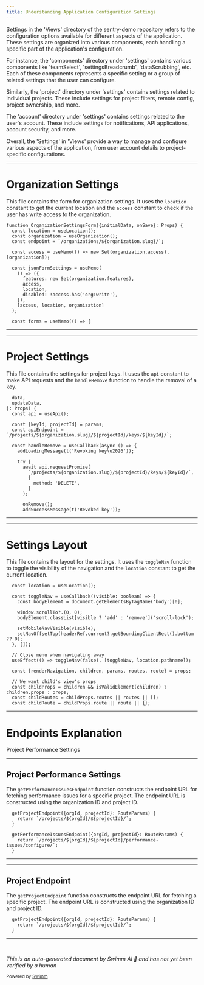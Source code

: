 ```yaml
---
title: Understanding Application Configuration Settings
---
```

Settings in the 'Views' directory of the sentry-demo repository refers to the configuration options available for different aspects of the application. These settings are organized into various components, each handling a specific part of the application's configuration.

For instance, the 'components' directory under 'settings' contains various components like 'teamSelect', 'settingsBreadcrumb', 'dataScrubbing', etc. Each of these components represents a specific setting or a group of related settings that the user can configure.

Similarly, the 'project' directory under 'settings' contains settings related to individual projects. These include settings for project filters, remote config, project ownership, and more.

The 'account' directory under 'settings' contains settings related to the user's account. These include settings for notifications, API applications, account security, and more.

Overall, the 'Settings' in 'Views' provide a way to manage and configure various aspects of the application, from user account details to project-specific configurations.

<SwmSnippet path="/static/app/views/settings/organizationGeneralSettings/organizationSettingsForm.tsx" line="33">

---

# Organization Settings

This file contains the form for organization settings. It uses the `location` constant to get the current location and the `access` constant to check if the user has write access to the organization.

```tsx
function OrganizationSettingsForm({initialData, onSave}: Props) {
  const location = useLocation();
  const organization = useOrganization();
  const endpoint = `/organizations/${organization.slug}/`;

  const access = useMemo(() => new Set(organization.access), [organization]);

  const jsonFormSettings = useMemo(
    () => ({
      features: new Set(organization.features),
      access,
      location,
      disabled: !access.has('org:write'),
    }),
    [access, location, organization]
  );

  const forms = useMemo(() => {
```

---

</SwmSnippet>

<SwmSnippet path="/static/app/views/settings/project/projectKeys/details/keySettings.tsx" line="44">

---

# Project Settings

This file contains the settings for project keys. It uses the `api` constant to make API requests and the `handleRemove` function to handle the removal of a key.

```tsx
  data,
  updateData,
}: Props) {
  const api = useApi();

  const {keyId, projectId} = params;
  const apiEndpoint = `/projects/${organization.slug}/${projectId}/keys/${keyId}/`;

  const handleRemove = useCallback(async () => {
    addLoadingMessage(t('Revoking key\u2026'));

    try {
      await api.requestPromise(
        `/projects/${organization.slug}/${projectId}/keys/${keyId}/`,
        {
          method: 'DELETE',
        }
      );

      onRemove();
      addSuccessMessage(t('Revoked key'));
```

---

</SwmSnippet>

<SwmSnippet path="/static/app/views/settings/components/settingsLayout.tsx" line="35">

---

# Settings Layout

This file contains the layout for the settings. It uses the `toggleNav` function to toggle the visibility of the navigation and the `location` constant to get the current location.

```tsx
  const location = useLocation();

  const toggleNav = useCallback((visible: boolean) => {
    const bodyElement = document.getElementsByTagName('body')[0];

    window.scrollTo?.(0, 0);
    bodyElement.classList[visible ? 'add' : 'remove']('scroll-lock');

    setMobileNavVisible(visible);
    setNavOffsetTop(headerRef.current?.getBoundingClientRect().bottom ?? 0);
  }, []);

  // Close menu when navigating away
  useEffect(() => toggleNav(false), [toggleNav, location.pathname]);

  const {renderNavigation, children, params, routes, route} = props;

  // We want child's view's props
  const childProps = children && isValidElement(children) ? children.props : props;
  const childRoutes = childProps.routes || routes || [];
  const childRoute = childProps.route || route || {};
```

---

</SwmSnippet>

# Endpoints Explanation

Project Performance Settings

<SwmSnippet path="/static/app/views/settings/projectPerformance/projectPerformance.tsx" line="119">

---

## Project Performance Settings

The `getPerformanceIssuesEndpoint` function constructs the endpoint URL for fetching performance issues for a specific project. The endpoint URL is constructed using the organization ID and project ID.

```tsx
  getProjectEndpoint({orgId, projectId}: RouteParams) {
    return `/projects/${orgId}/${projectId}/`;
  }

  getPerformanceIssuesEndpoint({orgId, projectId}: RouteParams) {
    return `/projects/${orgId}/${projectId}/performance-issues/configure/`;
  }
```

---

</SwmSnippet>

<SwmSnippet path="/static/app/views/settings/projectPerformance/projectPerformance.tsx" line="119">

---

## Project Endpoint

The `getProjectEndpoint` function constructs the endpoint URL for fetching a specific project. The endpoint URL is constructed using the organization ID and project ID.

```tsx
  getProjectEndpoint({orgId, projectId}: RouteParams) {
    return `/projects/${orgId}/${projectId}/`;
  }
```

---

</SwmSnippet>

&nbsp;

*This is an auto-generated document by Swimm AI 🌊 and has not yet been verified by a human*

<SwmMeta version="3.0.0" repo-id="Z2l0aHViJTNBJTNBc2VudHJ5LWRlbW8lM0ElM0FTd2ltbS1EZW1v" repo-name="sentry-demo" doc-type="overview"><sup>Powered by [Swimm](/)</sup></SwmMeta>
